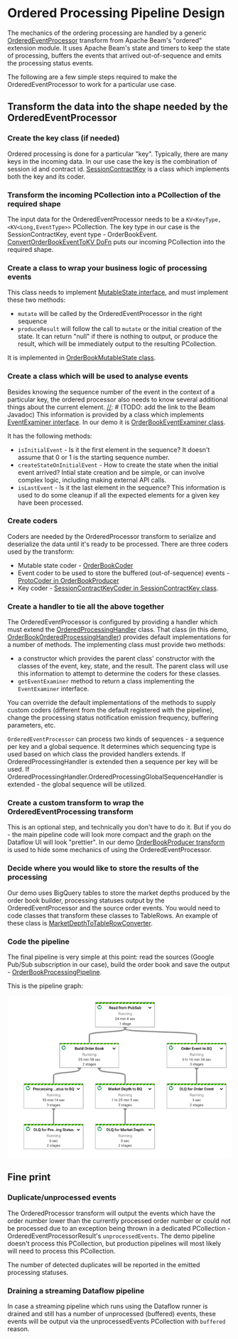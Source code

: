 # Ordered Processing Pipeline Design

[//]: # (TODO: add the link to the Beam Javadoc)
The mechanics of the ordering processing are handled by a generic [OrderedEventProcessor]()
transform from Apache Beam's "ordered" extension module.
It uses Apache Beam's state and timers to keep the state of processing, buffers the events that
arrived out-of-sequence and emits the processing status events.

The following are a few simple steps required to make the OrderedEventProcessor to work for a
particular use case.

## Transform the data into the shape needed by the OrderedEventProcessor

### Create the key class (if needed)

Ordered processing is done for a particular "key". Typically, there are many keys in the incoming
data. In our use case the key is the combination of session id and contract
id. [SessionContractKey](/order-book-pipeline/src/main/java/com/google/cloud/dataflow/orderbook/SessionContractKey.java)
is a class which implements both the key and its coder.

### Transform the incoming PCollection into a PCollection of the required shape

The input data for the OrderedEventProcessor needs to be a `KV<KeyType, <KV<Long,EventType>>`
PCollection.
The key type in our case is the SessionContractKey, event type - OrderBookEvent.
[ConvertOrderBookEventToKV DoFn](/order-book-pipeline/src/main/java/com/google/cloud/dataflow/orderbook/ConvertOrderBookEventToKV.java)
puts our incoming PCollection into the required shape.

### Create a class to wrap your business logic of processing events

[//]: # (TODO: add the link to the Beam Javadoc)
This class needs to implement [MutableState interface](), and must implement these two methods:

* `mutate` will be called by the OrderedEventProcessor in the right sequence
* `produceResult` will follow the call to `mutate` or the initial creation of the state. It can
  return "null" if there is nothing to output, or produce the result, which will be immediately
  output to the resulting PCollection.

It is implemented
in [OrderBookMutableState class](/order-book-pipeline/src/main/java/com/google/cloud/dataflow/orderbook/OrderBookMutableState.java).

### Create a class which will be used to analyse events

Besides knowing the sequence number of the event in the context of a particular key, the ordered
processor also needs to know several additional things about the current element. [//]: # (TODO: add
the link to the Beam Javadoc)
This information is provided by a class which implements [EventExaminer interface](). In our demo it
is [OrderBookEventExaminer class](/order-book-pipeline/src/main/java/com/google/cloud/dataflow/orderbook/OrderBookEventExaminer.java).

It has the following methods:

* `isInitialEvent` - Is it the first element in the sequence? It doesn't assume that 0 or 1 is the
  starting sequence
  number.
* `createStateOnInitialEvent` - How to create the state when the initial event arrived? Intial state
  creation and be simple, or
  can involve complex logic, including making external API calls.
* `isLastEvent` - Is it the last element in the sequence? This information is used to do some
  cleanup if all the
  expected elements for a given key have been processed.

### Create coders

Coders are needed by the OrderedProcessor transform to serialize and deserialize the data until it's
ready to be processed. There are three coders used by the transform:

* Mutable state
  coder - [OrderBookCoder](/order-book-pipeline/src/main/java/com/google/cloud/dataflow/orderbook/OrderBookCoder.java)
* Event coder to be used to store the buffered (out-of-sequence)
  events - [ProtoCoder in OrderBookProducer](/order-book-pipeline/src/main/java/com/google/cloud/dataflow/orderbook/OrderBookProducer.java)
* Key
  coder - [SessionContractKeyCoder in SessionContractKey class](/order-book-pipeline/src/main/java/com/google/cloud/dataflow/orderbook/SessionContractKey.java).

### Create a handler to tie all the above together

[//]: # (TODO: add the link to the Beam Javadoc)
The OrderedEventProcessor is configured by providing a handler which must extend
the [OrderedProcessingHandler]()
class. That class (in this
demo, [OrderBookOrderedProcessingHandler](../order-book-pipeline/src/main/java/com/google/cloud/dataflow/orderbook/OrderBookOrderedProcessingHandler.java))
provides default implementations for a number of methods. The implementing class
must provide two methods:

* a constructor which provides the parent class' constructor with the classes of the event, key,
  state, and the result. The parent class will use this information to attempt to determine the
  coders for these classes.
* `getEventExaminer` method to return a class implementing the `EventExaminer` interface.

You can override the default implementations of the methods to supply custom coders (different from
the default registered with the pipeline), change the processing status notification emission
frequency, buffering parameters, etc.

[//]: # (TODO: add the link to the Beam Javadoc)
`OrderedEventProcessor` can process two kinds of sequences - a sequence per key and a global
sequence. It determines which sequencing type is used based on which class the provided handlers
extends. If OrderedProcessingHandler is extended then a sequence per key will be used.
If OrderedProcessingHandler.OrderedProcessingGlobalSequenceHandler is extended - the global sequence
will be utilized.

### Create a custom transform to wrap the OrderedEventProcessing transform

This is an optional step, and technically you don't have to do it. But if you do - the main pipeline
code will look more compact and the graph on the Dataflow UI will look "prettier". In our
demo [OrderBookProducer transform](/order-book-pipeline/src/main/java/com/google/cloud/dataflow/orderbook/OrderBookProducer.java)
is used to hide some mechanics of using the OrderedEventProcessor.

### Decide where you would like to store the results of the processing

Our demo uses BigQuery tables to store the market depths produced by the order book builder,
processing statuses output by the OrderedEventProcessor and the source order events. You
would need to code classes that transform these classes to TableRows. An example of these class
is [MarketDepthToTableRowConverter](/order-book-pipeline/src/main/java/com/google/cloud/dataflow/orderbook/MarketDepthToTableRowConverter.java).

### Code the pipeline

The final pipeline is very simple at this point: read the sources (Google Pub/Sub subscription in
our case), build the order book and save the
output - [OrderBookProcessingPipeline](/order-book-pipeline/src/main/java/com/google/cloud/dataflow/orderbook/OrderBookProcessingPipeline.java).

This is the pipeline graph:

![pipeline graph](pipeline-graph.png)

## Fine print

### Duplicate/unprocessed events

The OrderedProcessor transform will output the events which have the order number lower than the
currently processed order number or could not be processed due to an exception being thrown in
a dedicated PCollection - OrderedEventProcessorResult's
`unprocessedEvents`. The demo pipeline doesn't process this PCollection, but production pipelines
will most likely will need to process this PCollection.

The number of detected duplicates will be reported in the emitted processing statuses.

[//]: # (TODO: check why not implemented)

### Draining a streaming Dataflow pipeline

In case a streaming pipeline which runs using the Dataflow runner is drained and still has a number
of unprocessed (buffered) events, these events will be output via the unprocessedEvents PCollection
with `buffered` reason.